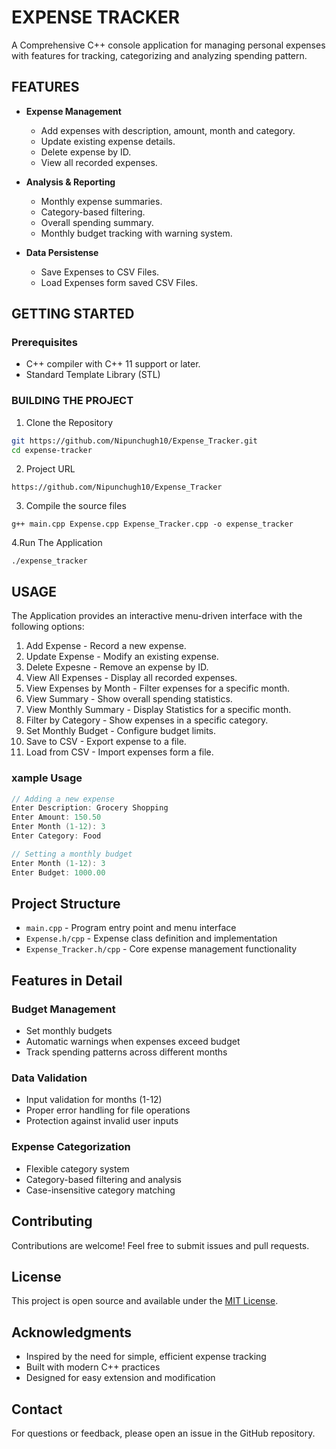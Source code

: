 # EXPENSE TRACKER

A Comprehensive C++ console application for managing personal expenses with features for tracking, categorizing and analyzing spending pattern.

## FEATURES

- **Expense Management**
    - Add expenses with description, amount, month and category.
    - Update existing expense details.
    - Delete expense by ID.
    - View all recorded expenses.
      
- **Analysis & Reporting**
  - Monthly expense summaries.
  - Category-based filtering.
  - Overall spending summary.
  - Monthly budget tracking with warning system.
    
- **Data Persistense**
  - Save Expenses to CSV Files.
  - Load Expenses form saved CSV Files.

## GETTING STARTED

### Prerequisites

  - C++ compiler with C++ 11 support or later.
  - Standard Template Library (STL)

### BUILDING THE PROJECT

1. Clone the Repository
```bash
git https://github.com/Nipunchugh10/Expense_Tracker.git
cd expense-tracker
```
2. Project URL
```
https://github.com/Nipunchugh10/Expense_Tracker
```

3. Compile the source files
```
g++ main.cpp Expense.cpp Expense_Tracker.cpp -o expense_tracker
```
4.Run The Application
```
./expense_tracker
```

## USAGE

The Application provides an interactive menu-driven interface with the following options:

1. Add Expense - Record a new expense.
2. Update Expense - Modify an existing expense.
3. Delete Expesne - Remove an expense by ID.
4. View All Expenses - Display all recorded expenses.
5. View Expenses by Month - Filter expenses for a specific month.
6. View Summary - Show overall spending statistics.
7. View Monthly Summary - Display Statistics for a specific month.
8. Filter by Category - Show expenses in a specific category.
9. Set Monthly Budget - Configure budget limits.
10. Save to CSV - Export expense to a file.
11. Load from CSV - Import expenses form a file.

### xample Usage

```cpp
// Adding a new expense
Enter Description: Grocery Shopping
Enter Amount: 150.50
Enter Month (1-12): 3
Enter Category: Food

// Setting a monthly budget
Enter Month (1-12): 3
Enter Budget: 1000.00
```

## Project Structure

- `main.cpp` - Program entry point and menu interface
- `Expense.h/cpp` - Expense class definition and implementation
- `Expense_Tracker.h/cpp` - Core expense management functionality

## Features in Detail

### Budget Management
- Set monthly budgets
- Automatic warnings when expenses exceed budget
- Track spending patterns across different months

### Data Validation
- Input validation for months (1-12)
- Proper error handling for file operations
- Protection against invalid user inputs

### Expense Categorization
- Flexible category system
- Category-based filtering and analysis
- Case-insensitive category matching

## Contributing

Contributions are welcome! Feel free to submit issues and pull requests.

## License

This project is open source and available under the [MIT License](LICENSE).

## Acknowledgments

- Inspired by the need for simple, efficient expense tracking
- Built with modern C++ practices
- Designed for easy extension and modification

## Contact

For questions or feedback, please open an issue in the GitHub repository.
